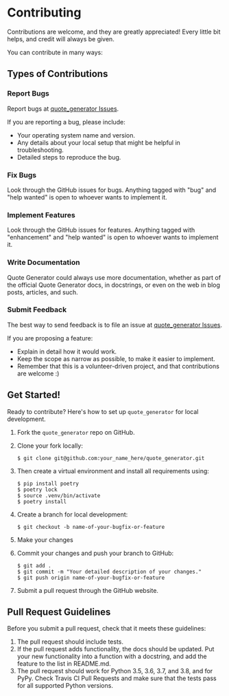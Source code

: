 # Contributing

Contributions are welcome, and they are greatly appreciated! Every little bit helps, and credit will always be given.

You can contribute in many ways:

## Types of Contributions

### Report Bugs

Report bugs at [quote_generator Issues](https://github.com/bryanlusse/quote_generator/issues).

If you are reporting a bug, please include:

- Your operating system name and version.
- Any details about your local setup that might be helpful in troubleshooting.
- Detailed steps to reproduce the bug.

### Fix Bugs

Look through the GitHub issues for bugs. Anything tagged with "bug" and "help wanted" is open to whoever wants to implement it.

### Implement Features

Look through the GitHub issues for features. Anything tagged with "enhancement" and "help wanted" is open to whoever wants to implement it.

### Write Documentation

Quote Generator could always use more documentation, whether as part of the official Quote Generator docs, in docstrings, or even on the web in blog posts, articles, and such.

### Submit Feedback

The best way to send feedback is to file an issue at [quote_generator Issues](https://github.com/bryanlusse/quote_generator/issues).

If you are proposing a feature:

- Explain in detail how it would work.
- Keep the scope as narrow as possible, to make it easier to implement.
- Remember that this is a volunteer-driven project, and that contributions are welcome :)

## Get Started!

Ready to contribute? Here's how to set up `quote_generator` for local development.

1. Fork the `quote_generator` repo on GitHub.
2. Clone your fork locally:

   ```shell
   $ git clone git@github.com:your_name_here/quote_generator.git
   ```

3. Then create a virtual environment and install all requirements using:

    ```shell
    $ pip install poetry
    $ poetry lock
    $ source .venv/bin/activate
    $ poetry install
    ```

4. Create a branch for local development:

    ```shell
    $ git checkout -b name-of-your-bugfix-or-feature
    ```

5. Make your changes
6. Commit your changes and push your branch to GitHub:

    ```shell
    $ git add .
    $ git commit -m "Your detailed description of your changes."
    $ git push origin name-of-your-bugfix-or-feature
    ```

7. Submit a pull request through the GitHub website.

## Pull Request Guidelines
Before you submit a pull request, check that it meets these guidelines:

1. The pull request should include tests.
2. If the pull request adds functionality, the docs should be updated. Put your new functionality into a function with a docstring, and add the feature to the list in README.md.
3. The pull request should work for Python 3.5, 3.6, 3.7, and 3.8, and for PyPy. Check Travis CI Pull Requests and make sure that the tests pass for all supported Python versions.